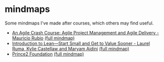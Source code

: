 # mindmaps
Some mindmaps I've made after courses, which others may find useful.  

- [An Agile Crash Course: Agile Project Management and Agile Delivery - Mauricio Rubio](https://learning.oreilly.com/videos/an-agile-crash/9781789533415) [(full mindmap)](https://github.com/ParisaTork/mindmaps/blob/master/agile%20crash%20course%20mindmap.pdf)
- [Introduction to Lean—Start Small and Get to Value Sooner - Laurel Ruma, Kylie Castellaw and Maryam Aidini](https://learning.oreilly.com/learning-paths/learning-path-introduction/9781492028420/) [(full mindmap)](https://github.com/ParisaTork/mindmaps/blob/master/introduction%20to%20lean%20mindmap.pdf)
- [Prince2 Foundation](https://learning.oreilly.com/videos/prince2-r-foundation-cram/9781838829247) [(full mindmap)](https://github.com/ParisaTork/mindmaps/blob/master/prince2%20foundation%20mindmap%20pdf.pdf)
